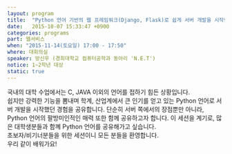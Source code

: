 ```yaml
---
layout: program
title:  "Python 언어 기반의 웹 프레임워크(Django, Flask)로 쉽게 서버 개발을 시작했던 경험 공유"
date:   2015-10-07 15:33:47 +0900
categories: programs
part: 웹서비스
when: "2015-11-14(토요일) 17:00 - 17:50"
where: 대회의실
speaker: 방신우 (경희대학교 컴퓨터공학과 동아리 'N.E.T')
notice: 1~2학년 대상
static: true
---
```

국내의 대학 수업에서는 C, JAVA 이외의 언어를 접하기 힘든 상황입니다.  
쉽지만 강력한 기능을 뽐내며 학계, 산업계에서 큰 인기를 얻고 있는 Python 언어로 서버 개발을 시작했던 경험을 공유합니다.
단순히 서버 쪽에서의 장점뿐만 아니라, Python 언어의 팔방미인적인 매력 또한 함께 공유하고자 합니다.
이 세션을 계기로, 많은 대학생분들과 함꼐 Python 언어를 공유해가고 싶습니다.  
초보자/비기너분들을 위한 세션이니 모든 분들을 환영합니다.  
우리 같이 배워가요!
